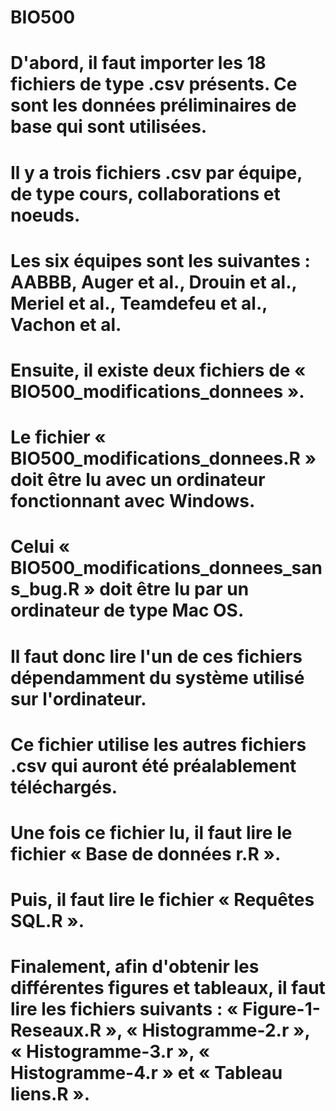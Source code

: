 # BIO500
# D'abord, il faut importer les 18 fichiers de type .csv présents. Ce sont les données préliminaires de base qui sont utilisées.
# Il y a trois fichiers .csv par équipe, de type cours, collaborations et noeuds. 
# Les six équipes sont les suivantes : AABBB, Auger et al., Drouin et al., Meriel et al., Teamdefeu et al., Vachon et al.
# Ensuite, il existe deux fichiers de « BIO500_modifications_donnees ». 
# Le fichier « BIO500_modifications_donnees.R » doit être lu avec un ordinateur fonctionnant avec Windows.
# Celui « BIO500_modifications_donnees_sans_bug.R » doit être lu par un ordinateur de type Mac OS. 
# Il faut donc lire l'un de ces fichiers dépendamment du système utilisé sur l'ordinateur. 
# Ce fichier utilise les autres fichiers .csv qui auront été préalablement téléchargés.
# Une fois ce fichier lu, il faut lire le fichier « Base de données r.R ».
# Puis, il faut lire le fichier « Requêtes SQL.R ».
# Finalement, afin d'obtenir les différentes figures et tableaux, il faut lire les fichiers suivants : « Figure-1-Reseaux.R », « Histogramme-2.r », « Histogramme-3.r », « Histogramme-4.r » et « Tableau liens.R ».
